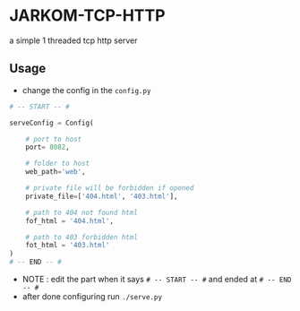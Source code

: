 # JARKOM-TCP-HTTP
a simple 1 threaded tcp http server

## Usage
- change the config in the `config.py`

```py
# -- START -- #

serveConfig = Config(

    # port to host
    port= 8082,

    # folder to host
    web_path='web',

    # private file will be forbidden if opened
    private_file=['404.html', '403.html'],

    # path to 404 not found html
    fof_html = '404.html',

    # path to 403 forbidden html
    fot_html = '403.html'
)
# -- END -- #

```

- NOTE : edit the part when it says `# -- START -- #` and ended at `# -- END -- #`
- after done configuring run `./serve.py`
